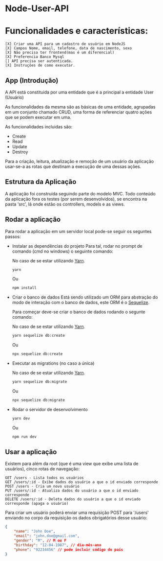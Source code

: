 # Node-User-API

# Funcionalidades e características:

    [X] Criar uma API para um cadastro de usuário em NodeJS
    [X] Campos Nome, email, telefone, data de nascimento, sexo
    [X] Não precisa ter frontend(mas é um diferencial)
    [X] Preferencia Banco Mysql
    [] API precisa ser autenticada.
    [X] Instruções de como executar.


## App (Introdução)

A API está constituida por uma entidade que é a principal a entidade User (Usuário)

As funcionalidades da mesma são as básicas de uma entidade, agrupadas em um conjunto chamado CRUD, uma forma de referenciar quatro ações que se podem executar em uma.

As funcionalidades incluidas são:

 - Create
 - Read
 - Update
 - Destroy

Para a criação, leitura, atualização e remoção de um usuário da aplicação usar-se-a as rotas que destinam a execução de uma dessas ações.

## Estrutura da Aplicação

A aplicação foi construída seguindo parte do modelo MVC.
Todo conteúdo da aplicação fora os testes (por serem desenvolvidos), se encontra na pasta 'src', lá onde estão os controllers, models e as views.

## Rodar a aplicação

Para rodar a aplicação em um servidor local pode-se seguir os seguntes passos:

- Instalar as dependências do projeto
    Para tal, rodar no prompt de comando (cmd no windows) o seguinte comando:

    No caso de se estar utilizando [Yarn](https://github.com/yarnpkg/yarn). 

    ```bash
    yarn
    ```
    Ou

    ```bash
    npm install
    ```

- Criar o banco de dados
    Está sendo utilizado um ORM para abstração do modo de interação com o banco de dados, este ORM é o [Sequelize](https://github.com/sequelize/sequelize).

    Para começar deve-se criar o banco de dados rodando o segunte comando:

    No caso de se estar utilizando [Yarn](https://github.com/yarnpkg/yarn). 

    ```bash
    yarn sequelize db:create
    ```
    Ou

    ```bash
    npx sequelize db:create
    ```

- Executar as migrations (no caso a única)

    No caso de se estar utilizando [Yarn](https://github.com/yarnpkg/yarn). 

    ```bash
    yarn sequelize db:migrate
    ```
    Ou

    ```bash
    npx sequelize db:migrate
    ```

- Rodar o servidor de desenvolvimento

    ```bash
    yarn dev
    ```

    Ou

    ```bash
    npm run dev
    ```

## Usar a aplicação

Existem para além da root (que é uma view que exibe uma lista de usuários), cinco rotas de navegação:

    GET /users - Lista todos os usuários
    GET /users/:id - Exibe dados do usuário a que o id enviado corresponde
    POST /users - Cria um novo usuário
    PUT /users/:id - Atualiza dados do usuário a que o id enviado corresponde
    DELETE /users/:id - Deleta dados do usuário a que o id enviado corresponde (apaga o usuário)

Para criar um usuário poderá enviar uma requisição POST para '/users' enviando no corpo da requisição os dados obrigatórios desse usuário:

```json 
{
    "name": "John Doe",
    "email": "john.doe@gmail.com",
    "gender": "M", // M ou F
    "birthday": "12-04-1987", // dia-mês-ano
    "phone": "92234456" // pode incluir código do país
}
```


